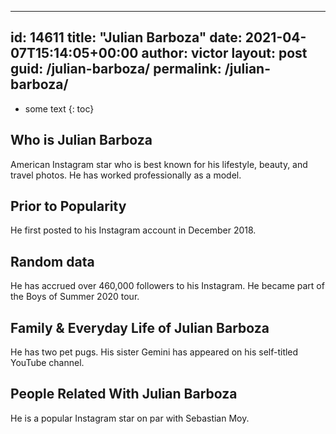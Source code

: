  ---
id: 14611
title: "Julian Barboza"
date: 2021-04-07T15:14:05+00:00
author: victor
layout: post
guid: /julian-barboza/
permalink: /julian-barboza/
---

* some text
{: toc}

## Who is Julian Barboza

American Instagram star who is best known for his lifestyle, beauty, and travel photos. He has worked professionally as a model.

## Prior to Popularity

He first posted to his Instagram account in December 2018.

## Random data

He has accrued over 460,000 followers to his Instagram. He became part of the Boys of Summer 2020 tour. 

## Family & Everyday Life of Julian Barboza

He has two pet pugs. His sister Gemini has appeared on his self-titled YouTube channel.

## People Related With Julian Barboza

He is a popular Instagram star on par with Sebastian Moy.
 